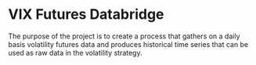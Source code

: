 # VIX Futures Databridge

The purpose of the project is to create a process that gathers on a daily basis volatility futures data and produces historical time series that can be used as raw data in the volatility strategy.
